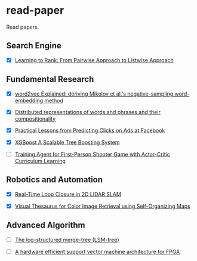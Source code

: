 # read-paper
Read papers.

## Search Engine
- [x] [Learning to Rank: From Pairwise Approach to Listwise Approach](http://www.machinelearning.org/proceedings/icml2007/papers/139.pdf)

## Fundamental Research
- [x] [word2vec Explained: deriving Mikolov et al.'s negative-sampling word-embedding method](http://arxiv.org/abs/1402.3722)

- [x] [Distributed representations of words and phrases and their compositionality](http://papers.nips.cc/paper/5021-distributed-representations)

- [x] [Practical Lessons from Predicting Clicks on Ads at Facebook](https://pdfs.semanticscholar.org/daf9/ed5dc6c6bad5367d7fd8561527da30e9b8dd.pdf)

- [x] [XGBoost A Scalable Tree Boosting System](https://arxiv.org/pdf/1603.02754.pdf)

- [ ] [Training Agent for First-Person Shooter Game with Actor-Critic Curriculum Learning](http://104.155.136.4:3000/pdf?id=Hk3mPK5gg)

## Robotics and Automation

- [x] [Real-Time Loop Closure in 2D LIDAR SLAM](http://research.google.com/pubs/pub45466.html)

- [x] [Visual Thesaurus for Color Image Retrieval using Self-Organizing Maps ](http://www.ischool.drexel.edu/faculty/cyang/papers/yang2001e.pdf)

## Advanced Algorithm

- [ ] [The log-structured merge-tree (LSM-tree)](http://link.springer.com/article/10.1007/s002360050048)

- [ ] [A hardware efficient support vector machine architecture for FPGA](http://link.springer.com/article/10.1007/s002360050048) 
